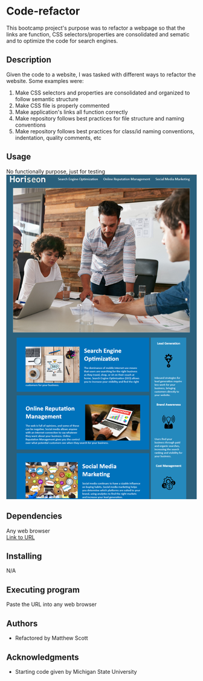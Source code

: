 # Code-refactor
This bootcamp project's purpose was to refactor a webpage so that the links are function, CSS selectors/properties are consolidated and sematic and to optimize the code for search engines.


## Description
Given the code to a website, I was tasked with different ways to refactor the website. Some examples were: 
1. Make CSS selectors and properties are consolidated and organized to follow semantic structure
2. Make CSS file is properly commented
3. Make application's links all function correctly
4. Make repository follows best practices for file structure and naming conventions
5. Make repository follows best practices for class/id naming conventions, indentation, quality comments, etc
   

## Usage
No functionally purpose, just for testing   
![Imagine of the website](/assets/images/Website.png)

## Dependencies 
Any web browser  
<a href="https://mscott-dev.github.io/Code-refactor/" alt="Link to website">Link to URL</a>

## Installing
N/A

## Executing program
Paste the URL into any web browser

## Authors
* Refactored by Matthew Scott

## Acknowledgments
* Starting code given by Michigan State University
